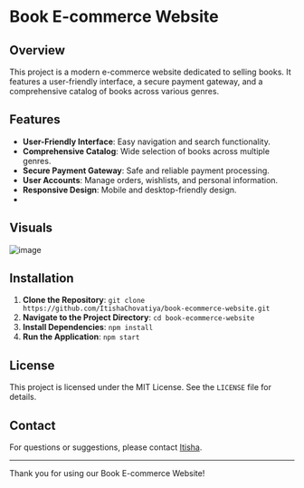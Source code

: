 # Book E-commerce Website

## Overview

This project is a modern e-commerce website dedicated to selling books. It features a user-friendly interface, a secure payment gateway, and a comprehensive catalog of books across various genres.

## Features

- **User-Friendly Interface**: Easy navigation and search functionality.
- **Comprehensive Catalog**: Wide selection of books across multiple genres.
- **Secure Payment Gateway**: Safe and reliable payment processing.
- **User Accounts**: Manage orders, wishlists, and personal information.
- **Responsive Design**: Mobile and desktop-friendly design.
- 
## Visuals

![image](https://github.com/user-attachments/assets/6457b445-062a-46c7-95e7-5feda937f35d)

## Installation

1. **Clone the Repository**: `git clone https://github.com/ItishaChovatiya/book-ecommerce-website.git`
2. **Navigate to the Project Directory**: `cd book-ecommerce-website`
3. **Install Dependencies**: `npm install`
4. **Run the Application**: `npm start`

## License

This project is licensed under the MIT License. See the `LICENSE` file for details.

## Contact

For questions or suggestions, please contact [Itisha](mailto:itishachovatiya7096@gmail.com).

---

Thank you for using our Book E-commerce Website!
